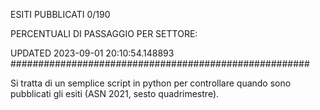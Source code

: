 ESITI PUBBLICATI 0/190 

PERCENTUALI DI PASSAGGIO PER SETTORE:

UPDATED 2023-09-01 20:10:54.148893
###################################################### 

Si tratta di un semplice script in python per controllare quando sono pubblicati gli esiti (ASN 2021, sesto quadrimestre).

